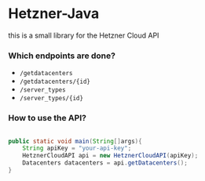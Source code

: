 # Hetzner-Java

this is a small library for the Hetzner Cloud API

### Which endpoints are done?

- `/getdatacenters`
- `/getdatacenters/{id}`
- `/server_types`
- `/server_types/{id}`

### How to use the API?

```java

public static void main(String[]args){
    String apiKey = "your-api-key";
    HetznerCloudAPI api = new HetznerCloudAPI(apiKey);
    Datacenters datacenters = api.getDatacenters();
}

```